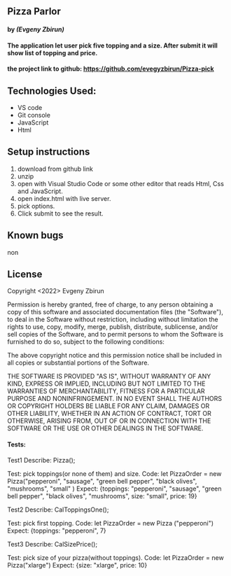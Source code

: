 ## Pizza Parlor

#### by _**(Evgeny Zbirun)**_

#### The application let user pick five topping and a size. After submit it will show list of topping and price.



#### the project link to github: https://github.com/evegyzbirun/Pizza-pick

## Technologies Used:
* VS code
* Git console
* JavaScript
* Html 

## Setup instructions

1. download from github link
2. unzip
3. open with Visual Studio Code or some other editor that reads Html, Css and JavaScript.
4. open index.html with live server.
5. pick options.
6. Click submit to see the result.

## Known bugs
 non

## License

Copyright <2022> Evgeny Zbirun

Permission is hereby granted, free of charge, to any person obtaining a copy of this software and associated documentation files (the "Software"), to deal in the Software without restriction, including without limitation the rights to use, copy, modify, merge, publish, distribute, sublicense, and/or sell copies of the Software, and to permit persons to whom the Software is furnished to do so, subject to the following conditions:

The above copyright notice and this permission notice shall be included in all copies or substantial portions of the Software.

THE SOFTWARE IS PROVIDED "AS IS", WITHOUT WARRANTY OF ANY KIND, EXPRESS OR IMPLIED, INCLUDING BUT NOT LIMITED TO THE WARRANTIES OF MERCHANTABILITY, FITNESS FOR A PARTICULAR PURPOSE AND NONINFRINGEMENT. IN NO EVENT SHALL THE AUTHORS OR COPYRIGHT HOLDERS BE LIABLE FOR ANY CLAIM, DAMAGES OR OTHER LIABILITY, WHETHER IN AN ACTION OF CONTRACT, TORT OR OTHERWISE, ARISING FROM, OUT OF OR IN CONNECTION WITH THE SOFTWARE OR THE USE OR OTHER DEALINGS IN THE SOFTWARE.

#### Tests:
Test1
Describe: Pizza();

Test: pick toppings(or none of them) and size.
Code: let PizzaOrder = new Pizza("pepperoni", "sausage", "green bell pepper", "black olives", "mushrooms", "small" )
Expect: {toppings: "pepperoni", "sausage", "green bell pepper", "black olives", "mushrooms", size: "small", price: 19}

Test2
Describe: CalToppingsOne();

Test: pick first topping.
Code:  let PizzaOrder = new Pizza ("pepperoni")
Expect: {toppings: "pepperoni", 7}

Test3
Describe: CalSizePrice();

Test: pick size of your pizza(without toppings).
Code: let PizzaOrder = new Pizza("xlarge")
Expect: {size: "xlarge", price: 10}